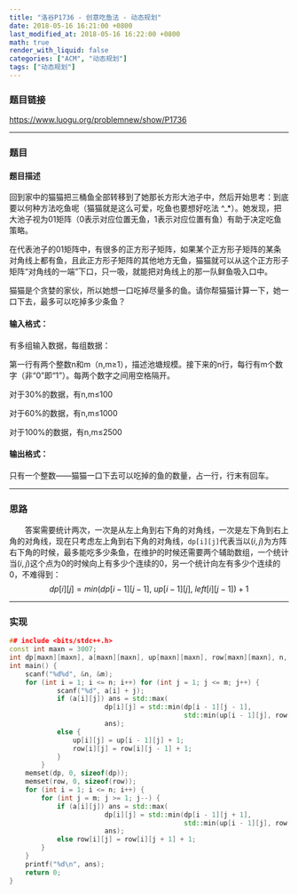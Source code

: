 ```yaml
---
title: "洛谷P1736 - 创意吃鱼法 - 动态规划"
date: 2018-05-16 16:21:00 +0800
last_modified_at: 2018-05-16 16:22:00 +0800
math: true
render_with_liquid: false
categories: ["ACM", "动态规划"]
tags: ["动态规划"]
---
```


### 题目链接

https://www.luogu.org/problemnew/show/P1736

---
### 题目

#### 题目描述

回到家中的猫猫把三桶鱼全部转移到了她那长方形大池子中，然后开始思考：到底要以何种方法吃鱼呢（猫猫就是这么可爱，吃鱼也要想好吃法 ^_*）。她发现，把大池子视为01矩阵（0表示对应位置无鱼，1表示对应位置有鱼）有助于决定吃鱼策略。

在代表池子的01矩阵中，有很多的正方形子矩阵，如果某个正方形子矩阵的某条对角线上都有鱼，且此正方形子矩阵的其他地方无鱼，猫猫就可以从这个正方形子矩阵“对角线的一端”下口，只一吸，就能把对角线上的那一队鲜鱼吸入口中。

猫猫是个贪婪的家伙，所以她想一口吃掉尽量多的鱼。请你帮猫猫计算一下，她一口下去，最多可以吃掉多少条鱼？

#### 输入格式：
有多组输入数据，每组数据：

第一行有两个整数n和m（n,m≥1），描述池塘规模。接下来的n行，每行有m个数字（非“0”即“1”）。每两个数字之间用空格隔开。

对于30%的数据，有n,m≤100

对于60%的数据，有n,m≤1000

对于100%的数据，有n,m≤2500

#### 输出格式：
只有一个整数——猫猫一口下去可以吃掉的鱼的数量，占一行，行末有回车。

---
### 思路

&emsp;&emsp;答案需要统计两次，一次是从左上角到右下角的对角线，一次是左下角到右上角的对角线，现在只考虑左上角到右下角的对角线，`dp[i][j]`代表当以$(i,j)$为方阵右下角的时候，最多能吃多少条鱼，在维护的时候还需要两个辅助数组，一个统计当$(i,j)$这个点为$0$的时候向上有多少个连续的$0$，另一个统计向左有多少个连续的$0$，不难得到：$$dp[i][j] = min(dp[i - 1][j - 1],\ up[i - 1][j],\ left[i][j - 1]) + 1$$

---
### 实现

```cpp
## include <bits/stdc++.h>
const int maxn = 3007;
int dp[maxn][maxn], a[maxn][maxn], up[maxn][maxn], row[maxn][maxn], n, m, ans;
int main() {
    scanf("%d%d", &n, &m);
    for (int i = 1; i <= n; i++) for (int j = 1; j <= m; j++) {
            scanf("%d", a[i] + j);
            if (a[i][j]) ans = std::max(
                        dp[i][j] = std::min(dp[i - 1][j - 1],
                                            std::min(up[i - 1][j], row[i][j - 1])) + 1,
                        ans);
            else {
                up[i][j] = up[i - 1][j] + 1;
                row[i][j] = row[i][j - 1] + 1;
            }
        }
    memset(dp, 0, sizeof(dp));
    memset(row, 0, sizeof(row));
    for (int i = 1; i <= n; i++) {
        for (int j = m; j >= 1; j--) {
            if (a[i][j]) ans = std::max(
                        dp[i][j] = std::min(dp[i - 1][j + 1],
                                            std::min(up[i - 1][j], row[i][j + 1])) + 1,
                        ans);
            else row[i][j] = row[i][j + 1] + 1;
        }
    }
    printf("%d\n", ans);
    return 0;
}
```